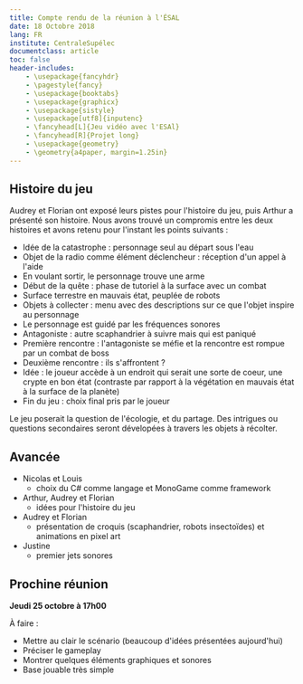 ```yaml
---
title: Compte rendu de la réunion à l'ÉSAL
date: 18 Octobre 2018
lang: FR
institute: CentraleSupélec
documentclass: article
toc: false
header-includes:
    - \usepackage{fancyhdr}
    - \pagestyle{fancy}
    - \usepackage{booktabs}
    - \usepackage{graphicx}
    - \usepackage{sistyle}
    - \usepackage[utf8]{inputenc} 
    - \fancyhead[L]{Jeu vidéo avec l'ESAl}
    - \fancyhead[R]{Projet long}
    - \usepackage{geometry}
    - \geometry{a4paper, margin=1.25in}
---
```


## Histoire du jeu

Audrey et Florian ont exposé leurs pistes pour l'histoire du jeu, puis Arthur a présenté son histoire. Nous avons trouvé un compromis entre les deux histoires et avons retenu pour l'instant les points suivants :

- Idée de la catastrophe : personnage seul au départ sous l'eau
- Objet de la radio comme élément déclencheur : réception d'un appel à l'aide
- En voulant sortir, le personnage trouve une arme
- Début de la quête : phase de tutoriel à la surface avec un combat
- Surface terrestre en mauvais état, peuplée de robots
- Objets à collecter : menu avec des descriptions sur ce que l'objet inspire au personnage
- Le personnage est guidé par les fréquences sonores
- Antagoniste : autre scaphandrier à suivre mais qui est paniqué
- Première rencontre : l'antagoniste se méfie et la rencontre est rompue par un combat de boss
- Deuxième rencontre : ils s'affrontent ?
- Idée : le joueur accède à un endroit qui serait une sorte de coeur, une crypte en bon état (contraste par rapport à la végétation en mauvais état à la surface de la planète)
- Fin du jeu : choix final pris par le joueur

Le jeu poserait la question de l'écologie, et du partage. Des intrigues ou questions secondaires seront dévelopées à travers les objets à récolter.

## Avancée

- Nicolas et Louis
  - choix du C# comme langage et MonoGame comme framework
- Arthur, Audrey et Florian
  - idées pour l'histoire du jeu
- Audrey et Florian
  - présentation de croquis (scaphandrier, robots insectoïdes) et animations en pixel art
- Justine
  - premier jets sonores

## Prochine réunion

**Jeudi 25 octobre à 17h00**

À faire :

- Mettre au clair le scénario (beaucoup d'idées présentées aujourd'hui)
- Préciser le gameplay
- Montrer quelques éléments graphiques et sonores
- Base jouable très simple